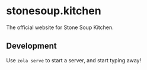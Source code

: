 # stonesoup.kitchen

The official website for Stone Soup Kitchen.

## Development

Use `zola serve` to start a server, and start typing away!

